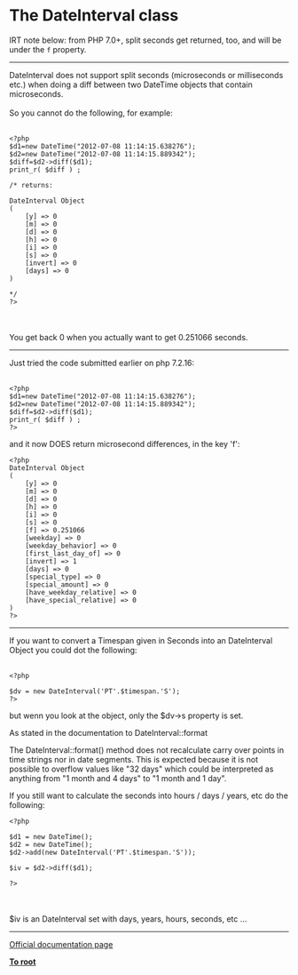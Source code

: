 # The DateInterval class



IRT note below: from PHP 7.0+, split seconds get returned, too, and will be under the `f` property.  

---

DateInterval does not support split seconds (microseconds or milliseconds etc.) when doing a diff between two DateTime objects that contain microseconds.<br><br>So you cannot do the following, for example:<br><br>

```
<?php
$d1=new DateTime("2012-07-08 11:14:15.638276");
$d2=new DateTime("2012-07-08 11:14:15.889342");
$diff=$d2->diff($d1);
print_r( $diff ) ;

/* returns:

DateInterval Object
(
    [y] => 0
    [m] => 0
    [d] => 0
    [h] => 0
    [i] => 0
    [s] => 0
    [invert] => 0
    [days] => 0
)

*/
?>
```
<br><br>You get back 0 when you actually want to get 0.251066 seconds.  

---

Just tried the code submitted earlier on php 7.2.16:<br><br>

```
<?php
$d1=new DateTime("2012-07-08 11:14:15.638276");
$d2=new DateTime("2012-07-08 11:14:15.889342");
$diff=$d2->diff($d1);
print_r( $diff ) ;
?>
```


and it now DOES return microsecond differences, in the key 'f':



```
<?php
DateInterval Object
(
    [y] => 0
    [m] => 0
    [d] => 0
    [h] => 0
    [i] => 0
    [s] => 0
    [f] => 0.251066
    [weekday] => 0
    [weekday_behavior] => 0
    [first_last_day_of] => 0
    [invert] => 1
    [days] => 0
    [special_type] => 0
    [special_amount] => 0
    [have_weekday_relative] => 0
    [have_special_relative] => 0
)
?>
```
  

---

If you want to convert a Timespan given in Seconds into an DateInterval Object you could dot the following:<br><br>

```
<?php

$dv = new DateInterval('PT'.$timespan.'S');
?>
```


but wenn you look at the object, only the $dv->s property is set. 

As stated in the documentation to DateInterval::format

The DateInterval::format() method does not recalculate carry over points in time strings nor in date segments. This is expected because it is not possible to overflow values like "32 days" which could be interpreted as anything from "1 month and 4 days" to "1 month and 1 day". 

If you still want to calculate the seconds into hours / days / years, etc do the following:



```
<?php

$d1 = new DateTime();
$d2 = new DateTime();
$d2->add(new DateInterval('PT'.$timespan.'S'));
      
$iv = $d2->diff($d1);

?>
```
<br><br>$iv is an DateInterval set with days, years, hours, seconds, etc ...  

---

[Official documentation page](https://www.php.net/manual/en/class.dateinterval.php)

**[To root](/README.md)**